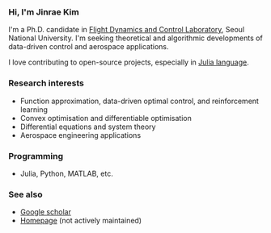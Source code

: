 ### Hi, I'm Jinrae Kim
I'm a Ph.D. candidate in [Flight Dynamics and Control Laboratory](http://fdcl.snu.ac.kr/wordpress/), Seoul National University.
I'm seeking theoretical and algorithmic developments of data-driven control and aerospace applications.

I love contributing to open-source projects, especially in [Julia language](https://julialang.org/).

### Research interests
- Function approximation, data-driven optimal control, and reinforcement learning
- Convex optimisation and differentiable optimisation
- Differential equations and system theory
- Aerospace engineering applications

### Programming
- Julia, Python, MATLAB, etc.

### See also
- [Google scholar](https://scholar.google.com/citations?user=K7wrYmoAAAAJ&hl=ko)
- [Homepage](https://www.notion.so/jinrae/Jinrae-Kim-00e9f9ff9fec4d329a18642f9c31e3e0) (not actively maintained)
